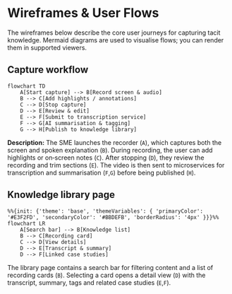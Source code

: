 # Wireframes & User Flows

The wireframes below describe the core user journeys for capturing tacit knowledge.  Mermaid diagrams are used to visualise flows; you can render them in supported viewers.

## Capture workflow

```mermaid
flowchart TD
    A[Start capture] --> B[Record screen & audio]
    B --> C[Add highlights / annotations]
    C --> D[Stop capture]
    D --> E[Review & edit]
    E --> F[Submit to transcription service]
    F --> G[AI summarisation & tagging]
    G --> H[Publish to knowledge library]
```

**Description:**  The SME launches the recorder (`A`), which captures both the screen and spoken explanation (`B`).  During recording, the user can add highlights or on‑screen notes (`C`).  After stopping (`D`), they review the recording and trim sections (`E`).  The video is then sent to microservices for transcription and summarisation (`F`,`G`) before being published (`H`).

## Knowledge library page

```mermaid
%%{init: {'theme': 'base', 'themeVariables': { 'primaryColor': '#E3F2FD', 'secondaryColor': '#BBDEFB', 'borderRadius': '4px' }}}%%
flowchart LR
    A[Search bar] --> B[Knowledge list]
    B --> C[Recording card]
    C --> D[View details]
    D --> E[Transcript & summary]
    D --> F[Linked case studies]
```

The library page contains a search bar for filtering content and a list of recording cards (`B`).  Selecting a card opens a detail view (`D`) with the transcript, summary, tags and related case studies (`E`,`F`).